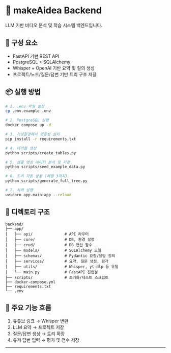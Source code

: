# 🧠 makeAidea Backend

LLM 기반 비디오 분석 및 학습 시스템 백엔드입니다.

## 🚀 구성 요소
- FastAPI 기반 REST API
- PostgreSQL + SQLAlchemy
- Whisper + OpenAI 기반 요약 및 질의 생성
- 프로젝트/노드/질문/답변 기반 트리 구조 저장

## 📦 실행 방법
```bash
# 1. .env 파일 설정
cp .env.example .env

# 2. PostgreSQL 실행
docker compose up -d

# 3. 가상환경에서 의존성 설치
pip install -r requirements.txt

# 4. 테이블 생성
python scripts/create_tables.py

# 5. 샘플 영상 데이터 분석 및 저장
python scripts/seed_example_data.py

# 6. 트리 자동 생성 (레벨 3까지)
python scripts/generate_full_tree.py

# 7. 서버 실행
uvicorn app.main:app --reload
```

## 📁 디렉토리 구조
```
backend/
├── app/
│   ├── api/              # API 라우터
│   ├── core/             # DB, 환경 설정
│   ├── crud/             # DB 연산 함수
│   ├── models/           # SQLAlchemy 모델
│   ├── schemas/          # Pydantic 요청/응답 정의
│   ├── services/         # 요약, 질문 생성, 평가
│   ├── utils/            # Whisper, yt-dlp 등 유틸
│   └── main.py           # FastAPI 진입점
├── scripts/              # 초기화/테스트 스크립트
├── docker-compose.yml
├── requirements.txt
└── .env
```

## 📌 주요 기능 흐름
1. 유튜브 링크 → Whisper 변환
2. LLM 요약 → 프로젝트 저장
3. 질문/답변 생성 → 트리 확장
4. 유저 답변 입력 → 평가 및 점수 저장

---
